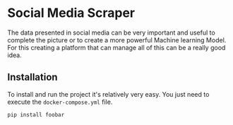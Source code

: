 # Social Media Scraper

The data presented in social media can be very important and useful to complete the picture or to create a more powerful Machine learning Model. For this creating a platform that can manage all of this can be a really good idea.

## Installation

To install and run the project it's relatively very easy. You just need to execute the `docker-compose.yml` file.

```bash
pip install foobar
```